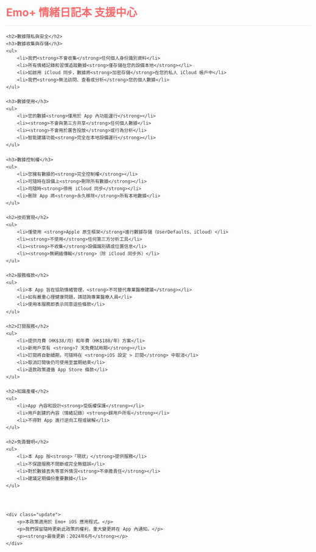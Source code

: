 
<html lang="zh-Hant">
<head>
    <meta charset="UTF-8">
    <meta name="viewport" content="width=device-width, initial-scale=1.0">
    <title>Emo+ 情緒日記本 - 支援中心</title>
    <style>
        body {
            font-family: -apple-system, BlinkMacSystemFont, "Segoe UI", Roboto, Helvetica, Arial, sans-serif;
            line-height: 1.6;
            color: #333;
            max-width: 800px;
            margin: 0 auto;
            padding: 20px;
        }
        h1 {
            color: #ff6b6b;
            border-bottom: 2px solid #f0f0f0;
            padding-bottom: 10px;
        }
        h2 {
            color: #4dabf7;
            margin-top: 30px;
        }
        ul {
            padding-left: 20px;
        }
        li {
            margin-bottom: 8px;
        }
        .contact {
            background-color: #f8f9fa;
            padding: 15px;
            border-radius: 5px;
            margin-top: 30px;
        }
        .update {
            font-size: 0.9em;
            color: #666;
            text-align: right;
            margin-top: 40px;
        }
    </style>
</head>
<body>
    <h1>Emo+ 情緒日記本 支援中心</h1>

    <h2>數據隱私與安全</h2>
    <h3>數據收集與存儲</h3>
    <ul>
        <li>我們<strong>不會收集</strong>任何個人身份識別資料</li>
        <li>所有情緒記錄和習慣追蹤數據<strong>僅存儲在您的設備本地</strong></li>
        <li>如啟用 iCloud 同步，數據將<strong>加密存儲</strong>在您的私人 iCloud 帳戶中</li>
        <li>我們<strong>無法訪問、查看或分析</strong>您的個人數據</li>
    </ul>

    <h3>數據使用</h3>
    <ul>
        <li>您的數據<strong>僅用於 App 內功能運行</strong></li>
        <li><strong>不會與第三方共享</strong>任何個人數據</li>
        <li><strong>不會用於廣告投放</strong>或行為分析</li>
        <li>智能建議功能<strong>完全在本地設備運行</strong></li>
    </ul>

    <h3>數據控制權</h3>
    <ul>
        <li>您擁有數據的<strong>完全控制權</strong></li>
        <li>可隨時在設備上<strong>刪除所有數據</strong></li>
        <li>可隨時<strong>停用 iCloud 同步</strong></li>
        <li>刪除 App 將<strong>永久移除</strong>所有本地數據</li>
    </ul>

    <h2>技術實現</h2>
    <ul>
        <li>僅使用 <strong>Apple 原生框架</strong>進行數據存儲（UserDefaults、iCloud）</li>
        <li><strong>不使用</strong>任何第三方分析工具</li>
        <li><strong>不收集</strong>設備識別碼或位置信息</li>
        <li><strong>無網絡傳輸</strong>（除 iCloud 同步外）</li>
    </ul>

    <h2>服務條款</h2>
    <ul>
        <li>本 App 旨在協助情緒管理，<strong>不可替代專業醫療建議</strong></li>
        <li>如有嚴重心理健康問題，請諮詢專業醫療人員</li>
        <li>使用本服務即表示同意這些條款</li>
    </ul>

    <h2>訂閱服務</h2>
    <ul>
        <li>提供月費（HK$38/月）和年費（HK$188/年）方案</li>
        <li>新用戶享有 <strong>7 天免費試用期</strong></li>
        <li>訂閱將自動續期，可隨時在 <strong>iOS 設定 > 訂閱</strong> 中取消</li>
        <li>取消訂閱後仍可使用至當期結束</li>
        <li>退款政策遵循 App Store 條款</li>
    </ul>

    <h2>知識產權</h2>
    <ul>
        <li>App 內容和設計<strong>受版權保護</strong></li>
        <li>用戶創建的內容（情緒記錄）<strong>歸用戶所有</strong></li>
        <li>不得對 App 進行逆向工程或破解</li>
    </ul>

    <h2>免責聲明</h2>
    <ul>
        <li>本 App 按<strong>「現狀」</strong>提供服務</li>
        <li>不保證服務不間斷或完全無錯誤</li>
        <li>對於數據丟失等意外情況<strong>不承擔責任</strong></li>
        <li>建議定期備份重要數據</li>
    </ul>



    <div class="update">
        <p>本政策適用於 Emo+ iOS 應用程式。</p>
        <p>我們保留隨時更新此政策的權利，重大變更將在 App 內通知。</p>
        <p><strong>最後更新：2024年6月</strong></p>
    </div>
</body>
</html>
